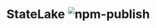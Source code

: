 # StateLake ![npm-publish](https://github.com/mariusbrataas/StateLake/workflows/npm-publish/badge.svg)
